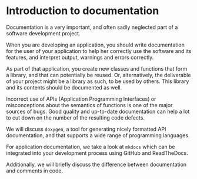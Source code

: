 # Introduction to documentation

Documentation is a very important, and often sadly neglected part of a software development project.

When you are developing an application, you should write documentation for the user of your application to help her correctly use the software and its features, and interpret output, warnings and errors correctly.

As part of that application, you create new classes and functions that form a library, and that can potentially be reused. Or, alternatively, the deliverable of your project might be a library as such, to be used by others. This library and its contents should be documented as well.

Incorrect use of APIs (Application Programming Interfaces) or misconceptions about the semantics of functions is one of the major sources of bugs. Good quality and up-to-date documentation can help a lot to cut down on the number of the resulting code defects.

We will discuss `doxygen`, a tool for generating nicely formatted API documentation, and that supports a wide range of programming languages.

For application documentation, we take a look at `mkdocs` which can be integrated into your development process using GitHub and ReadTheDocs.

Additionally, we will briefly discuss the difference between documentation and comments in code.
